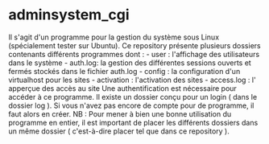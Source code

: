 # adminsystem_cgi
Il s'agit d'un programme pour la gestion du système sous Linux (spécialement tester sur Ubuntu).
Ce repository présente plusieurs dossiers contenants différents programmes dont :
    - user : l'affichage des utilisateurs dans le système
    - auth.log: la gestion des différentes sessions ouverts et fermés stockés dans le fichier auth.log
    - config : la configuration d'un virtualhost pour les sites
    - activation : l'activation des sites 
    - access.log : l' apperçue des accès au site
Une authentification est nécessaire pour accéder à ce programme. Il existe un dossier conçu pour un login ( dans le dossier log ).
Si vous n'avez pas encore de compte pour de programme, il faut alors en créer.
NB : Pour mener à bien une bonne utilisation du programme en entier, il est important de placer les différents dossiers dans un même dossier ( c'est-à-dire placer tel que dans ce repository ).
